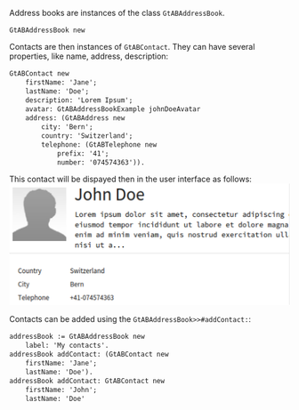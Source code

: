 Address books are instances of the class `GtABAddressBook`.
```
GtABAddressBook new
```

Contacts are then instances of `GtABContact`. They can have several properties, like name, address, description:
```
GtABContact new
    firstName: 'Jane';
    lastName: 'Doe';
    description: 'Lorem Ipsum';
    avatar: GtABAddressBookExample johnDoeAvatar
    address: (GtABAddress new
        city: 'Bern';
        country: 'Switzerland';
        telephone: (GtABTelephone new 
            prefix: '41'; 
            number: '074574363')).
```

This contact will be dispayed then in the user interface as follows:
![John Doe](JohnDoeContact.png)


Contacts can be added using the `GtABAddressBook>>#addContact:`:
```
addressBook := GtABAddressBook new
    label: 'My contacts'.
addressBook addContact: (GtABContact new
    firstName: 'Jane';
    lastName: 'Doe').
addressBook addContact: GtABContact new
    firstName: 'John';
    lastName: 'Doe'
```
